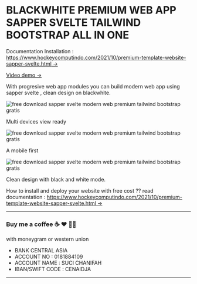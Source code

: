 # BLACKWHITE PREMIUM WEB APP SAPPER SVELTE TAILWIND BOOTSTRAP ALL IN ONE

Documentation Installation :
[https://www.hockeycomputindo.com/2021/10/premium-template-website-sapper-svelte.html →](https://www.hockeycomputindo.com/2021/10/premium-template-website-sapper-svelte.html)

[Video demo →](https://youtu.be/vtSINWl5pho)

With progresive web app modules you can build modern web app using sapper svelte , clean design on blackwhite.

![free download sapper svelte modern web premium tailwind bootstrap gratis](https://1.bp.blogspot.com/-aRgJpp6NgKc/YXZslQe_wmI/AAAAAAAARfg/asEGmaCHsn8u2VGC-Gc9tBuemrTlp4W0gCLcBGAsYHQ/s1024/free%2Bsource%2Bcode%2Bwebsite%2Btemplate%2Bthemes%2Bsapper%2Bsvelte%2Bgratis%2B%25281%2529.jpg)

Multi devices view ready

![free download sapper svelte modern web premium tailwind bootstrap gratis](https://1.bp.blogspot.com/-pLZFor1lmTI/YXZsnUKUyYI/AAAAAAAARf0/smX_m10amVog2iJH7FR-XbeMqBkNEr2OwCLcBGAsYHQ/s1024/free%2Bsource%2Bcode%2Bwebsite%2Btemplate%2Bthemes%2Bsapper%2Bsvelte%2Bgratis%2B%25282%2529.jpg)

A mobile first 

![free download sapper svelte modern web premium tailwind bootstrap gratis](https://1.bp.blogspot.com/-tL8HLFK6jAQ/YXZsn0c_x3I/AAAAAAAARf8/8l4lPDLw7tQoNfjPorhMAumPniyiiAVoACLcBGAsYHQ/s1024/free%2Bsource%2Bcode%2Bwebsite%2Btemplate%2Bthemes%2Bsapper%2Bsvelte%2Bgratis%2B%25283%2529.jpg)

Clean design with black and white mode.

How to install and deploy your website with free cost ?? read documentation :
[https://www.hockeycomputindo.com/2021/10/premium-template-website-sapper-svelte.html →](https://www.hockeycomputindo.com/2021/10/premium-template-website-sapper-svelte.html)


--------------------------------------------------------------------------------------------------------------------

### Buy me a coffee ☕️ ❤️  ✌🏻

with moneygram or western union

+ BANK CENTRAL ASIA
+ ACCOUNT NO : 0181884109
+ ACCOUNT NAME : SUCI CHANIFAH
+ IBAN/SWIFT CODE : CENAIDJA

--------------------------------------------------------------------------------------------------------------------

